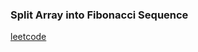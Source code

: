### Split Array into Fibonacci Sequence

[leetcode](https://leetcode.com/problems/split-array-into-fibonacci-sequence/)
